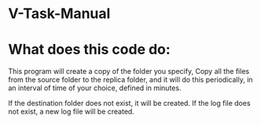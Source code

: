 # V-Task-Manual

# What does this code do:

This program will create a copy of the folder you specify,
Copy all the files from the source folder to the replica folder, and it will do this periodically,
in an interval of time of your choice, defined in minutes.

If the destination folder does not exist, it will be created.
If the log file does not exist, a new log file will be created.

